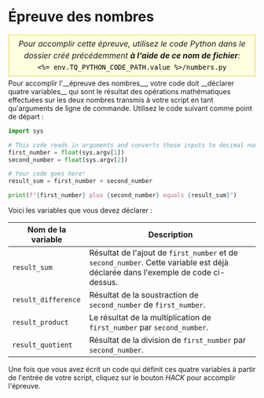 # Épreuve des nombres

<style>
.py-script-info {
  font-size: 16px;
  text-align: center;
  background-color: #FFFFE0;
  border: 2px solid #F0E68C;
  padding: 5px;
  line-height: 1.5em;
  margin: 5px 0;
  font-style: italic;
}

.py-script-info span {
  font-style: normal;
  color: #000;
}
</style>
<div class="py-script-info">
  Pour accomplir cette épreuve, utilisez le code Python dans le dossier créé précédemment <b>à l'aide de ce nom de fichier</b>:
  <br/>
  <code><span><%= env.TQ_PYTHON_CODE_PATH.value %>/numbers.py</span></code>
</div>
Pour accomplir l'__épreuve des nombres__, votre code doit __déclarer quatre variables__ qui sont le résultat des opérations mathématiques effectuées sur les deux nombres transmis à votre script en tant qu'arguments de ligne de commande. Utilisez le code suivant comme point de départ&nbsp;:

```python
import sys

# This code reads in arguments and converts those inputs to decimal numbers
first_number = float(sys.argv[1])
second_number = float(sys.argv[2])

# Your code goes here!
result_sum = first_number + second_number

print(f"{first_number} plus {second_number} equals {result_sum}")
```

Voici les variables que vous devez déclarer&nbsp;:

| Nom de la variable| Description|
|----------|----------|
| `result_sum`| Résultat de l'ajout de `first_number` et de `second_number`. Cette variable est déjà déclarée dans l'exemple de code ci-dessus.|
| `result_difference`| Résultat de la soustraction de `second_number` de `first_number`.|
| `result_product`| Le résultat de la multiplication de `first_number` par `second_number`.|
| `result_quotient`| Résultat de la division de `first_number` par `second_number`.|

Une fois que vous avez écrit un code qui définit ces quatre variables à partir de l'entrée de votre script, cliquez sur le bouton *HACK* pour accomplir l'épreuve.